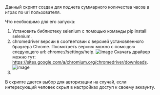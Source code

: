 Данный скрипт создан для подчета суммарного количества часов в играх по url пользователя.

Что необходимо для его запуска:
1. Установить библиотеку selenium с помощью команды pip install selenium.
2. chromedriver версии в соответсвии с версией установленного браузера Chrome. Посмотреть версию можно с помощью следующего url: chrome://settings/help. 
![image](https://user-images.githubusercontent.com/65065736/125384618-8ba3a500-e3dc-11eb-9ac4-7d02bbd7750b.png)
Скачать драйвер можно тут: https://sites.google.com/a/chromium.org/chromedriver/downloads.
![image](https://user-images.githubusercontent.com/65065736/125385345-a75b7b00-e3dd-11eb-9be3-93e519fb913b.png)
3. 


В скрипте дается выбор для авторизации на случай, если интересующий человек скрыл в настройках доступ к своему аккаунту.
